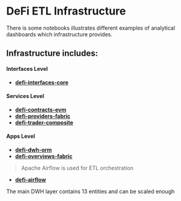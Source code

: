 # DeFi ETL Infrastructure
There is some notebooks illustrates different examples of analytical dashboards which infrastructure provides.

## Infrastructure includes:

#### Interfaces Level
- **[defi-interfaces-core](https://github.com/e183b796621afbf902067460/defi-interfaces-core)**
#### Services Level
- **[defi-contracts-evm](https://github.com/e183b796621afbf902067460/defi-contracts-evm)**
- **[defi-providers-fabric](https://github.com/e183b796621afbf902067460/defi-providers-fabric)**
- **[defi-trader-composite](https://github.com/e183b796621afbf902067460/head-trader-composite)**
#### Apps Level
- **[defi-dwh-orm](https://github.com/e183b796621afbf902067460/defi-dwh-orm)**
- **[defi-overviews-fabric](https://github.com/e183b796621afbf902067460/defi-overviews-fabric)**

> Apache Airflow is used for ETL orchestration
- **[defi-airflow](https://github.com/e183b796621afbf902067460/defi-airflow)**

The main DWH layer contains 13 entities and can be scaled enough
